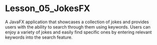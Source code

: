 # Lesson_05_JokesFX

A JavaFX application that showcases a collection of jokes and provides users with the ability to search through them using keywords. Users can enjoy a variety of jokes and easily find specific ones by entering relevant keywords into the search feature.



